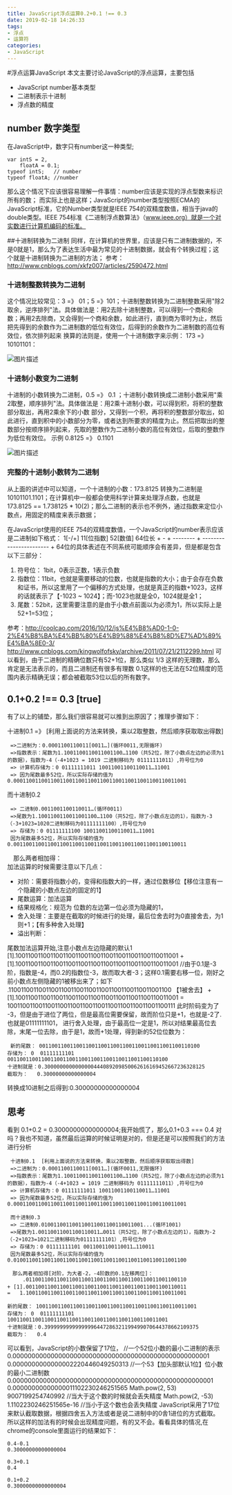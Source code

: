 ```yaml
---
title: JavaScript浮点运算0.2+0.1 !== 0.3
date: 2019-02-18 14:26:33
tags:
- 浮点
- 运算符
categories: 
- JavaScript
---
```

#浮点运算JavaScript
本文主要讨论JavaScript的浮点运算，主要包括
* JavaScript number基本类型
* 二进制表示十进制
* 浮点数的精度
## number 数字类型
在JavaScript中，数字只有number这一种类型;
````
var intS = 2,
    floatA = 0.1;
typeof intS;   // number
typeof floatA; //number
````
那么这个情况下应该很容易理解一件事情：number应该是实现的浮点型数来标识所有的数；
而实际上也是这样；JavaScript的number类型按照ECMA的JavaScript标准，它的Number类型就是IEEE 754的双精度数值，相当于java的double类型。IEEE 754标准《二进制浮点数算法》（www.ieee.org）就是一个对实数进行计算机编码的标准。

<!-- more -->

##十进制转换为二进制
同样，在计算机的世界里，应该是只有二进制数据的，不是0就是1，那么为了表达生活中最为常见的十进制数据，就会有个转换过程；这个就是十进制转换为二进制的方法；
参考：http://www.cnblogs.com/xkfz007/articles/2590472.html 
### 十进制整数转换为二进制
这个情况比较常见：3 =》 01；5 =》101；十进制整数转换为二进制整数采用"除2取余，逆序排列"法。具体做法是：用2去除十进制整数，可以得到一个商和余数；再用2去除商，又会得到一个商和余数，如此进行，直到商为零时为止，然后把先得到的余数作为二进制数的低位有效位，后得到的余数作为二进制数的高位有效位，依次排列起来
换算的法则是，使用一个十进制数字来示例： 173 =》 10101101：

![图片描述](./../../imgs/erjinzhi.png)

### 十进制小数变为二进制
十进制的小数转换为二进制，0.5 =》 0.1 ；十进制小数转换成二进制小数采用"乘2取整，顺序排列"法。具体做法是：用2乘十进制小数，可以得到积，将积的整数部分取出，再用2乘余下的小数 部分，又得到一个积，再将积的整数部分取出，如此进行，直到积中的小数部分为零，或者达到所要求的精度为止。然后把取出的整数部分按顺序排列起来，先取的整数作为二进制小数的高位有效位，后取的整数作为低位有效位。
示例 0.8125 =》 0.1101

![图片描述](./../../imgs/shijinzhi.png)

### 完整的十进制小数转为二进制
从上面的讲述中可以知道，一个十进制的小数：173.8125 转换为二进制是 10101101.1101；在计算机中一般都会使用科学计算来处理浮点数，也就是 173.8125 == 1.738125 * 10(2)；那么二进制的表示也不例外，通过指数来定位小数点，用固定的精度来表示数据；

在JavaScript使用的IEEE 754的双精度数值，一个JavaScript的number表示应该是二进制如下格式：
     1[-/+] 11[位指数]        52[数值]                 64位长
    +  -  + -------- + ----------------------- +
64位的具体表述在不同系统可能顺序会有差异，但是都是包含以下三部分：
1. 符号位： 1bit，0表示正数，1表示负数
2. 指数位：11bit，也就是需要移动的位数，也就是指数的大小；由于会存在负数和证书，所以这里用了一个偏移的方式处理，也就是真正的指数+1023，这样的话就表示了【-1023 ~ 1024】；而-1023也就是全0，1024就是全1；
3. 尾数：52bit，这里需要注意的是由于小数点前面以为必须为1，所以实际上是52+1=53位；

参考：http://coolcao.com/2016/10/12/js%E4%B8%AD0-1-0-2%E4%B8%BA%E4%BB%80%E4%B9%88%E4%B8%8D%E7%AD%89%E4%BA%8E0-3/
http://www.cnblogs.com/kingwolfofsky/archive/2011/07/21/2112299.html
可以看到，由于二进制的精确位数只有52+1位，那么类似 1/3 这样的无理数，那么肯定是无法表示的，而且二进制还有很多有理数 0.1这样的也无法在52位精度的范围内表示精确无误；都会被截取53位以后的所有数字。
## 0.1+0.2 !== 0.3  [true]
有了以上的铺垫，那么我们很容易就可以推到出原因了；推理步骤如下：

 十进制0.1 =》 [利用上面说的方法来转换，乘以2取整数，然后顺序获取取出得数]
````
 =>二进制为：0.0001100110011[0011…](循环0011,无限循环)   
 =>指数表示：尾数为1.1001100110011001100…1100（共52位，除了小数点左边的必须为1的数据），指数为-4（-4+1023 = 1019 二进制移码为 01111111011）,符号位为0  
 => 计算机存储为：0 01111111011 10011001100110011…11001  
 => 因为尾数最多52位，所以实际存储的值为0.00011001100110011001100110011001100110011001100110011001  
````
 而十进制0.2  
````
 => 二进制0.0011001100110011…(循环0011)  
 =>尾数为1.1001100110011001100…1100（共52位，除了小数点左边的1），指数为-3（-3+1023=1020二进制移码为01111111100）,符号位为0  
 => 存储为：0 01111111100 10011001100110011…11001  
 因为尾数最多52位，所以实际存储的值为0.00110011001100110011001100110011001100110011001100110011  
````
　那么两者相加得：   
加法运算的时候需要注意以下几点：
* 对阶：需要将指数小的，变得和指数大的一样，通过位数移位【移位注意有一个隐藏的小数点左边的固定的1】
* 尾数运算：加法运算
* 结果规格化：规范为 位数的左边第一位必须为隐藏的1，
* 舍入处理：主要是在截取的时候进行的处理，最后位舍去时为0直接舍去，为1则+1；【有多种舍入处理】
* 溢出判断：

尾数加法运算开始,注意小数点左边隐藏的默认1
       [1].1001100110011001100110011001100110011001100110011001
     + [1].1001100110011001100110011001100110011001100110011001
 //由于0.1是-3阶，指数是-4，而0.2的指数位-3，故而取大者-3；这样0.1需要右移一位，刚好之前小数点左侧隐藏的1被移出来了；如下
          .1100110011001100110011001100110011001100110011001100 【1被舍去】
    +  [1].1001100110011001100110011001100110011001100110011001
    =   100110011001100110011001100110011001100110011001100111
此时阶码变为了 -3，但是由于进位了两位，但是最高位需要保留，故而阶位只是+1，也就是-2了.也就是01111111101，
进行舍入处理，由于最高位一定是1，所以对结果最高位去除，末尾一位去除，由于是1，故而+1处理，得到新的52位位数为：
````
 新的尾数： 0011001100110011001100110011001100110011001100110100
存储为： 0  01111111101  0011001100110011001100110011001100110011001100110100
十进制就是：0.3000000000000000444089209850062616169452667236328125
截取为：   0.30000000000000004  
````
 转换成10进制之后得到:0.30000000000000004   

## 思考
看到 0.1+0.2 = 0.30000000000000004;我开始慌了，那么0.1+0.3 === 0.4 对吗？我也不知道，虽然最后运算的时候证明是对的，但是还是可以按照我们的方法进行分析
````
 十进制0.1  [利用上面说的方法来转换，乘以2取整数，然后顺序获取取出得数]
 =>二进制为：0.0001100110011[0011…](循环0011,无限循环)   
 =>指数表示：尾数为1.1001100110011001100…1100（共52位，除了小数点左边的必须为1的数据），指数为-4（-4+1023 = 1019 二进制移码为 01111111011）,符号位为0  
 => 计算机存储为：0 01111111011 10011001100110011…11001  
 => 因为尾数最多52位，所以实际存储的值为0.00011001100110011001100110011001100110011001100110011001 
 
 而十进制0.3  
 => 二进制0.010011001100110011001100110011001...(循环1001)  
 =>尾数为1.00110011001100110011…0011（共52位，除了小数点左边的1），指数为-2（-2+1023=1021二进制移码为01111111101）,符号位为0  
 => 存储为：0 01111111101 0011001100110011…110011  
 因为尾数最多52位，所以实际存储的值为0.01001100110011001100110011001100110011001100110011001100  

　那么两者相加得[对阶，为大者-2，-4阶数的0.1左移两位]：      
     .0110011001100110011001100110011001100110011001100110
+ [1].0011001100110011001100110011001100110011001100110011　
=   1.1001100110011001100110011001100110011001100110011001

新的尾数： 1001100110011001100110011001100110011001100110011001
存储为： 0  01111111101  1001100110011001100110011001100110011001100110011001
十进制就是：0.39999999999999996447286321199499070644378662109375
截取为：   0.4 
````
可以看到，JavaScript的小数保留了17位，
    //一个52位小数的最小二进制的表示
    0.0000000000000000000000000000000000000000000000000001
    0.0000000000000002220446049250313 
    //一个53【加头部默认1位】位小数的最小二进制数
    0.00000000000000000000000000000000000000000000000000001
    0.00000000000000011102230246251565
    Math.pow(2, 53)
    9007199254740992 //当大于这个数的时候就会丢失精度
    Math.pow(2, -53)
    1.1102230246251565e-16  //当小于这个数也会丢失精度
JavaScript采用了17位来默认截取数据，根据四舍五入方法或者是说二进制中的0舎1进位的方式截取。
所以这样的加法有的时候会出现精度问题，有的又不会。看看具体的情况,在chrome的console里面运行的结果如下：
````
0.4-0.1
0.30000000000000004

0.3+0.1
0.4

0.1+0.2
0.30000000000000004
````
